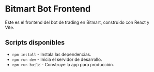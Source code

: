 # Bitmart Bot Frontend

Este es el frontend del bot de trading en Bitmart, construido con React y Vite.

## Scripts disponibles

- `npm install` - Instala las dependencias.
- `npm run dev` - Inicia el servidor de desarrollo.
- `npm run build` - Construye la app para producción.